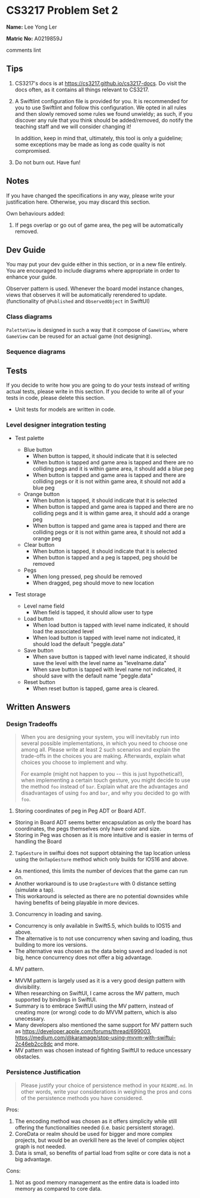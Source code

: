 # CS3217 Problem Set 2

**Name:** Lee Yong Ler

**Matric No:** A0219859J

comments
lint


## Tips
1. CS3217's docs is at https://cs3217.github.io/cs3217-docs. Do visit the docs often, as
   it contains all things relevant to CS3217.
2. A Swiftlint configuration file is provided for you. It is recommended for you
   to use Swiftlint and follow this configuration. We opted in all rules and
   then slowly removed some rules we found unwieldy; as such, if you discover
   any rule that you think should be added/removed, do notify the teaching staff
   and we will consider changing it!

   In addition, keep in mind that, ultimately, this tool is only a guideline;
   some exceptions may be made as long as code quality is not compromised.
3. Do not burn out. Have fun!

## Notes
If you have changed the specifications in any way, please write your
justification here. Otherwise, you may discard this section.

Own behaviours added: 
1. If pegs overlap or go out of game area, the peg will be automatically removed. 

## Dev Guide
You may put your dev guide either in this section, or in a new file entirely.
You are encouraged to include diagrams where appropriate in order to enhance
your guide.

Observer pattern is used. Whenever the board model instance changes, views that observes it will be automatically rerendered to update. (functionality of `@Published` and `ObservedObject` in SwiftUI) 


### Class diagrams
 
`PaletteView` is designed in such a way that it compose of `GameView`, where `GameView` can be reused for an actual game (not designing). 

### Sequence diagrams


## Tests
If you decide to write how you are going to do your tests instead of writing
actual tests, please write in this section. If you decide to write all of your
tests in code, please delete this section.

- Unit tests for models are written in code. 

### Level designer integration testing 

- Test palette
    - Blue button 
        - When button is tapped, it should indicate that it is selected 
        - When button is tapped and game area is tapped and there are no colliding pegs and it is within game area, it should add a blue peg 
        - When button is tapped and game area is tapped and there are colliding pegs or it is not within game area, it should not add a blue peg 
    - Orange button 
        - When button is tapped, it should indicate that it is selected 
        - When button is tapped and game area is tapped and there are no colliding pegs  and it is within game area, it should add a orange peg 
        - When button is tapped and game area is tapped and there are colliding pegs or it is not within game area, it should not add a orange peg 
    - Clear button 
        - When button is tapped, it should indicate that it is selected
        - When button is tapped and a peg is tapped, peg should be removed
    - Pegs 
        - When long pressed, peg should be removed
        - When dragged, peg should move to new location 
        
- Test storage 
    - Level name field 
        - When field is tapped, it should allow user to type 
    - Load button
        - When load button is tapped with level name indicated, it should load the associated level 
        - When load button is tapped with level name not indicated, it should load the default "peggle.data"
    - Save button
        - When save button is tapped with level name indicated, it should save the level with the level name as "levelname.data"
        - When save button is tapped with level name not indicated, it should save with the default name "peggle.data"
    - Reset button 
        - When reset button is tapped, game area is cleared. 




## Written Answers

### Design Tradeoffs
> When you are designing your system, you will inevitably run into several
> possible implementations, in which you need to choose one among all. Please
> write at least 2 such scenarios and explain the trade-offs in the choices you
> are making. Afterwards, explain what choices you choose to implement and why.
>
> For example (might not happen to you -- this is just hypothetical!), when
> implementing a certain touch gesture, you might decide to use the method
> `foo` instead of `bar`. Explain what are the advantages and disadvantages of
> using `foo` and `bar`, and why you decided to go with `foo`.


1. Storing coordinates of peg in Peg ADT or Board ADT. 
- Storing in Board ADT seems better encapsulation as only the board has coordinates, the pegs themselves only have color and size. 
- Storing in Peg was chosen as it is more intuitive and is easier in terms of handling the Board 

2. `TapGesture` in swiftui does not support obtaining the tap location unless using the `OnTapGesture` method which only builds for IOS16 and above. 
- As mentioned, this limits the number of devices that the game can run on. 
- Another workaround is to use `DragGesture` with 0 distance setting (simulate a tap). 
- This workaround is selected as there are no potential downsides while having benefits of being playable in more devices. 

3. Concurrency in loading and saving. 
- Concurrency is only available in Swift5.5, which builds to IOS15 and above. 
- The alternative is to not use concurrency when saving and loading, thus building to more ios versions. 
- The alternative was chosen as the data being saved and loaded is not big, hence concurrency does not offer a big advantage. 

4. MV pattern.
- MVVM pattern is largely used as it is a very good design pattern with divisibility. 
- When researching on SwiftUI, I came across the MV pattern, much supported by bindings in SwiftUI.
- Summary is to embrace SwiftUI using the MV pattern, instead of creating more (or wrong) code to do MVVM pattern, which is also unecessary.
- Many developers also mentioned the same support for MV pattern such as https://developer.apple.com/forums/thread/699003, https://medium.com/@karamage/stop-using-mvvm-with-swiftui-2c46eb2cc8dc and more. 
- MV pattern was chosen instead of fighting SwiftUI to reduce uncessary obstacles.



### Persistence Justification
> Please justify your choice of persistence method in your `README.md`. In
> other words, write your considerations in weighing the pros and cons of the
> persistence methods you have considered.


Pros: 
1. The encoding method was chosen as it offers simplicity while still offering the functionalities needed (i.e. basic persistent storage). 
2. CoreData or realm should be used for bigger and more complex projects, but would be an overkill here as the level of complex object graph is not needed. 
3. Data is small, so benefits of partial load from sqlite or core data is not a big advantage.   

Cons: 
1. Not as good memory management as the entire data is loaded into memory as compared to core data.
